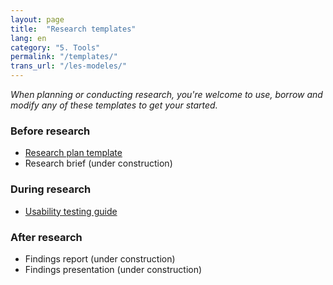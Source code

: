 ```yaml
---
layout: page
title:  "Research templates"
lang: en
category: "5. Tools"
permalink: "/templates/"
trans_url: "/les-modeles/"
---
```


*When planning or conducting research, you're welcome to use, borrow and modify any of these templates to get your started.*

### Before research
- [Research plan template](https://docs.google.com/document/d/1pv6st0DqmgAZg1lcyHcJH7U4TtDCN_53OD1lpkVZbOs/edit?usp=sharing)
- Research brief (under construction)

### During research
 - [Usability testing guide](https://docs.google.com/document/d/1rBnNrOFX2MBNVnE-nZUqg3CY8HTIlCzJCnbEzFIwSsw/edit?usp=sharing)

### After research
 - Findings report (under construction)
 - Findings presentation (under construction)
